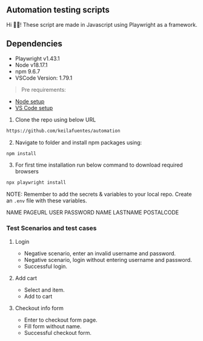 ## Automation testing scripts

Hi 👋🏽! These script are made in Javascript using Playwright as a framework.

## Dependencies

- Playwright v1.43.1
- Node v18.17.1
- npm 9.6.7
- VSCode Version: 1.79.1

> Pre requirements:

- [Node setup](https://nodejs.dev/en/learn/how-to-install-nodejs/)
- [VS Code setup](https://code.visualstudio.com/learn/get-started/basics)

1. Clone the repo using below URL

```sh
https://github.com/keilafuentes/automation
```

2. Navigate to folder and install npm packages using:

```sh
npm install
```

3. For first time installation run below command to download required browsers

```sh
npx playwright install
```

NOTE: Remember to add the secrets & variables to your local repo.
Create an `.env` file with these variables.

NAME
PAGEURL
USER
PASSWORD
NAME
LASTNAME
POSTALCODE

### Test Scenarios and test cases

1. Login

   - Negative scenario, enter an invalid username and password.
   - Negative scenario, login without entering username and password.
   - Successful login.

2. Add cart

   - Select and item.
   - Add to cart

3. Checkout info form
   - Enter to checkout form page.
   - Fill form without name.
   - Successful checkout form.
